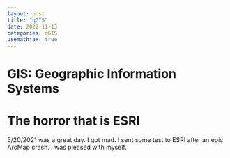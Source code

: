 ```yaml
---
layout: post
title: "qGIS"
date: 2022-11-13
categories: qGIS
usemathjax: true
---
```


# GIS: Geographic Information Systems

# The horror that is ESRI
5/20/2021 was a great day. I got mad. I sent some test to ESRI after an epic ArcMap crash. I was pleased with myself. 

 